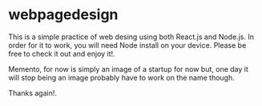 # webpagedesign

This is a simple practice of web desing using both React.js and Node.js. In order for it to work, you will need Node install on your device. Please be free to check it out 
and enjoy it!.

Memento, for now is simply an image of a startup for now but, one day it will stop being an image probably have to work on the name though.

Thanks again!.
